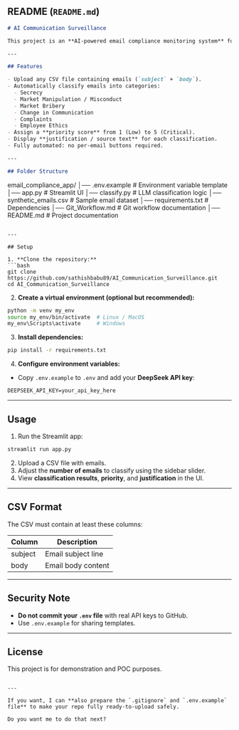 
## **README (`README.md`)**

```markdown
# AI Communication Surveillance

This project is an **AI-powered email compliance monitoring system** for internal corporate communications. It uses **DeepSeek LLM** via `litellm` to automatically classify emails into potential compliance risk categories and assign priority levels.

---

## Features

- Upload any CSV file containing emails (`subject` + `body`).  
- Automatically classify emails into categories:
  - Secrecy
  - Market Manipulation / Misconduct
  - Market Bribery
  - Change in Communication
  - Complaints
  - Employee Ethics
- Assign a **priority score** from 1 (Low) to 5 (Critical).  
- Display **justification / source text** for each classification.  
- Fully automated: no per-email buttons required.

---

## Folder Structure

````

email\_compliance\_app/
│── .env.example           # Environment variable template
│── app.py                 # Streamlit UI
│── classify.py            # LLM classification logic
│── synthetic\_emails.csv   # Sample email dataset
│── requirements.txt       # Dependencies
│── Git\_Workflow\.md        # Git workflow documentation
│── README.md              # Project documentation

````

---

## Setup

1. **Clone the repository:**
```bash
git clone https://github.com/sathishbabu89/AI_Communication_Surveillance.git
cd AI_Communication_Surveillance
````

2. **Create a virtual environment (optional but recommended):**

```bash
python -m venv my_env
source my_env/bin/activate  # Linux / MacOS
my_env\Scripts\activate     # Windows
```

3. **Install dependencies:**

```bash
pip install -r requirements.txt
```

4. **Configure environment variables:**

* Copy `.env.example` to `.env` and add your **DeepSeek API key**:

```
DEEPSEEK_API_KEY=your_api_key_here
```

---

## Usage

1. Run the Streamlit app:

```bash
streamlit run app.py
```

2. Upload a CSV file with emails.
3. Adjust the **number of emails** to classify using the sidebar slider.
4. View **classification results**, **priority**, and **justification** in the UI.

---

## CSV Format

The CSV must contain at least these columns:

| Column  | Description        |
| ------- | ------------------ |
| subject | Email subject line |
| body    | Email body content |

---

## Security Note

* **Do not commit your `.env` file** with real API keys to GitHub.
* Use `.env.example` for sharing templates.

---

## License

This project is for demonstration and POC purposes.

```

---

If you want, I can **also prepare the `.gitignore` and `.env.example` file** to make your repo fully ready-to-upload safely.  

Do you want me to do that next?
```
